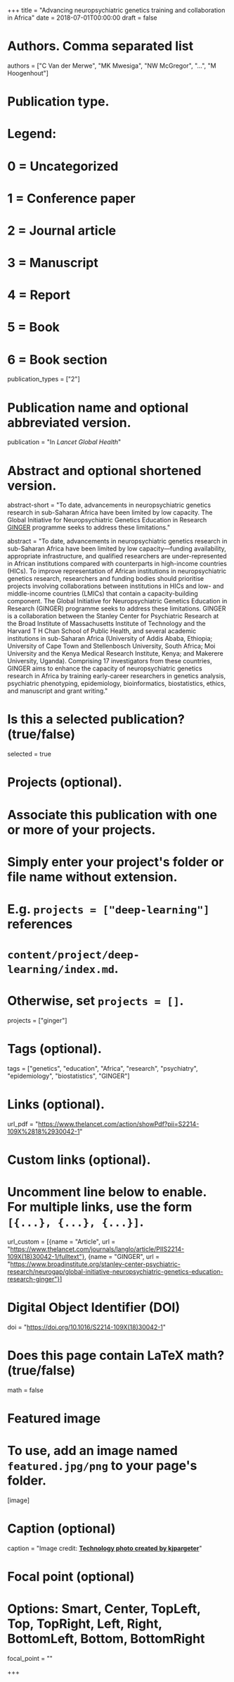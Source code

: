 +++
title = "Advancing neuropsychiatric genetics training and collaboration in Africa"
date = 2018-07-01T00:00:00
draft = false

# Authors. Comma separated list
authors = ["C Van der Merwe", "MK Mwesiga", "NW McGregor", "...", "M Hoogenhout"]

# Publication type.
# Legend:
# 0 = Uncategorized
# 1 = Conference paper
# 2 = Journal article
# 3 = Manuscript
# 4 = Report
# 5 = Book
# 6 = Book section
publication_types = ["2"]

# Publication name and optional abbreviated version.
publication = "In *Lancet Global Health*"

# Abstract and optional shortened version.
abstract-short = "To date, advancements in neuropsychiatric genetics research in sub-Saharan Africa have been limited by low capacity. The Global Initiative for Neuropsychiatric Genetics Education in Research [GINGER](https://www.broadinstitute.org/stanley-center-psychiatric-research/neurogap/global-initiative-neuropsychiatric-genetics-education-research-ginger) programme seeks to address these limitations."

abstract = "To date, advancements in neuropsychiatric genetics research in sub-Saharan Africa have been limited by low capacity—funding availability, appropriate infrastructure, and qualified researchers are under-represented in African institutions compared with counterparts in high-income countries (HICs). To improve representation of African institutions in neuropsychiatric genetics research, researchers and funding bodies should prioritise projects involving collaborations between institutions in HICs and low- and middle-income countries (LMICs) that contain a capacity-building component. The Global Initiative for Neuropsychiatric Genetics Education in Research (GINGER) programme seeks to address these limitations. GINGER is a collaboration between the Stanley Center for Psychiatric Research at the Broad Institute of Massachusetts Institute of Technology and the Harvard T H Chan School of Public Health, and several academic institutions in sub-Saharan Africa (University of Addis Ababa, Ethiopia; University of Cape Town and Stellenbosch University, South Africa; Moi University and the Kenya Medical Research Institute, Kenya; and Makerere University, Uganda). Comprising 17 investigators from these countries, GINGER aims to enhance the capacity of neuropsychiatric genetics research in Africa by training early-career researchers in genetics analysis, psychiatric phenotyping, epidemiology, bioinformatics, biostatistics, ethics, and manuscript and grant writing."

# Is this a selected publication? (true/false)
selected = true

# Projects (optional).
#   Associate this publication with one or more of your projects.
#   Simply enter your project's folder or file name without extension.
#   E.g. `projects = ["deep-learning"]` references
#   `content/project/deep-learning/index.md`.
#   Otherwise, set `projects = []`.
projects = ["ginger"]

# Tags (optional).
tags = ["genetics", "education", "Africa", "research", "psychiatry", "epidemiology", "biostatistics", "GINGER"]

# Links (optional).
url_pdf = "https://www.thelancet.com/action/showPdf?pii=S2214-109X%2818%2930042-1"

# Custom links (optional).
#   Uncomment line below to enable. For multiple links, use the form `[{...}, {...}, {...}]`.
url_custom = [{name = "Article", url = "https://www.thelancet.com/journals/langlo/article/PIIS2214-109X(18)30042-1/fulltext"}, {name = "GINGER", url = "https://www.broadinstitute.org/stanley-center-psychiatric-research/neurogap/global-initiative-neuropsychiatric-genetics-education-research-ginger"}]

# Digital Object Identifier (DOI)
doi = "https://doi.org/10.1016/S2214-109X(18)30042-1"

# Does this page contain LaTeX math? (true/false)
math = false

# Featured image
# To use, add an image named `featured.jpg/png` to your page's folder.
[image]
  # Caption (optional)
  caption = "Image credit: [**Technology photo created by kjpargeter**]('https://www.freepik.com/free-photos-vectors/technology')"

  # Focal point (optional)
  # Options: Smart, Center, TopLeft, Top, TopRight, Left, Right, BottomLeft, Bottom, BottomRight
  focal_point = ""

+++

